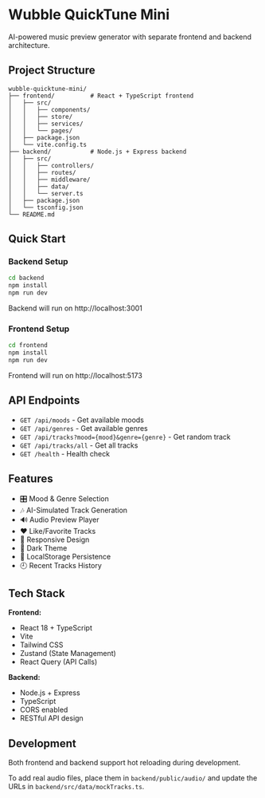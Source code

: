 
# Wubble QuickTune Mini

AI-powered music preview generator with separate frontend and backend architecture.

## Project Structure

```
wubble-quicktune-mini/
├── frontend/          # React + TypeScript frontend
│   ├── src/
│   │   ├── components/
│   │   ├── store/
│   │   ├── services/
│   │   └── pages/
│   ├── package.json
│   └── vite.config.ts
├── backend/           # Node.js + Express backend
│   ├── src/
│   │   ├── controllers/
│   │   ├── routes/
│   │   ├── middleware/
│   │   ├── data/
│   │   └── server.ts
│   ├── package.json
│   └── tsconfig.json
└── README.md
```

## Quick Start

### Backend Setup
```bash
cd backend
npm install
npm run dev
```
Backend will run on http://localhost:3001

### Frontend Setup
```bash
cd frontend
npm install
npm run dev
```
Frontend will run on http://localhost:5173

## API Endpoints

- `GET /api/moods` - Get available moods
- `GET /api/genres` - Get available genres
- `GET /api/tracks?mood={mood}&genre={genre}` - Get random track
- `GET /api/tracks/all` - Get all tracks
- `GET /health` - Health check

## Features

- 🎛️ Mood & Genre Selection
- 🎶 AI-Simulated Track Generation
- 🔊 Audio Preview Player
- ❤️ Like/Favorite Tracks
- 📱 Responsive Design
- 🌙 Dark Theme
- 💾 LocalStorage Persistence
- 🕘 Recent Tracks History

## Tech Stack

**Frontend:**
- React 18 + TypeScript
- Vite
- Tailwind CSS
- Zustand (State Management)
- React Query (API Calls)

**Backend:**
- Node.js + Express
- TypeScript
- CORS enabled
- RESTful API design

## Development

Both frontend and backend support hot reloading during development.

To add real audio files, place them in `backend/public/audio/` and update the URLs in `backend/src/data/mockTracks.ts`.
